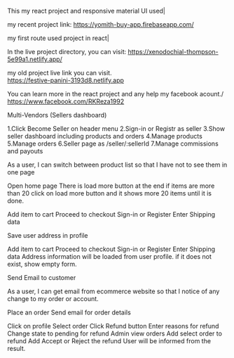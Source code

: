 This my react project and responsive material UI used|

my recent project link:
https://yomith-buy-app.firebaseapp.com/


my first route used project in react|

In the  live project directory, you can visit:
https://xenodochial-thompson-5e99a1.netlify.app/

my old project live link you can visit.\
https://festive-panini-3193d8.netlify.app

You can learn more in the react project and any help my facebook acount./
https://www.facebook.com/RKReza1992

Multi-Vendors (Sellers dashboard)

1.Click Become Seller on header menu
2.Sign-in or Registr as seller
3.Show seller dashboard including products and orders
4.Manage products
5.Manage orders
6.Seller page as /seller/:sellerId
7.Manage commissions and payouts

As a user, I can switch between product list so that I have not to see them in one page

Open home page
There is load more button at the end if items are more than 20
click on load more button and it shows more 20 items until it is done.

Add item to cart
Proceed to checkout
Sign-in or Register
Enter Shipping data

Save user address in profile

Add item to cart
Proceed to checkout
Sign-in or Register
Enter Shipping data
Address information will be loaded from user profile. if it does not exist, show empty form.

Send Email to customer

As a user, I can get email from ecommerce website so that I notice of any change to my order or account.

Place an order
Send email for order details

Click on profile
Select order
Click Refund button
Enter reasons for refund
Change state to pending for refund
Admin view orders
Add select order to refund
Add Accept or Reject the refund
User will be informed from the result.